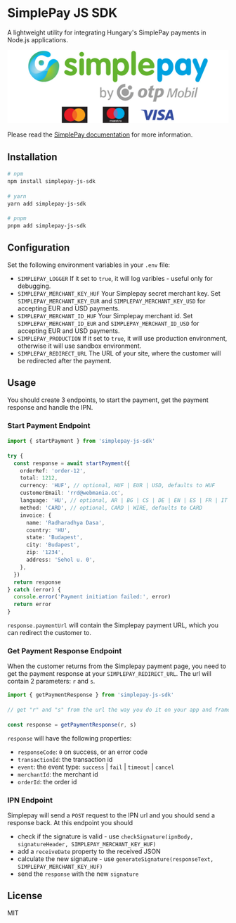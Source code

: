 # SimplePay JS SDK

A lightweight utility for integrating Hungary's SimplePay payments in Node.js applications.

![SimplePay Logo](simplepay_logo.jpg)

Please read the [SimplePay documentation](https://simplepay.hu/fejlesztoknek) for more information.

## Installation

```bash
# npm
npm install simplepay-js-sdk

# yarn
yarn add simplepay-js-sdk

# pnpm
pnpm add simplepay-js-sdk
```

## Configuration

Set the following environment variables in your `.env` file:

- `SIMPLEPAY_LOGGER` If it set to `true`, it will log varibles - useful only for debugging.
- `SIMPLEPAY_MERCHANT_KEY_HUF` Your Simplepay secret merchant key. Set `SIMPLEPAY_MERCHANT_KEY_EUR` and `SIMPLEPAY_MERCHANT_KEY_USD` for accepting EUR and USD payments.
- `SIMPLEPAY_MERCHANT_ID_HUF` Your Simplepay merchant id. Set `SIMPLEPAY_MERCHANT_ID_EUR` and `SIMPLEPAY_MERCHANT_ID_USD` for accepting EUR and USD payments.
- `SIMPLEPAY_PRODUCTION` If it set to `true`, it will use production environment, otherwise it will use sandbox environment.
- `SIMPLEPAY_REDIRECT_URL` The URL of your site, where the customer will be redirected after the payment.

## Usage

You should create 3 endpoints, to start the payment, get the payment response and handle the IPN.

### Start Payment Endpoint

```typescript
import { startPayment } from 'simplepay-js-sdk'

try {
  const response = await startPayment({
    orderRef: 'order-12',
    total: 1212,
    currency: 'HUF', // optional, HUF | EUR | USD, defaults to HUF
    customerEmail: 'rrd@webmania.cc',
    language: 'HU', // optional, AR | BG | CS | DE | EN | ES | FR | IT | HR | HU | PL | RO | RU | SK | TR | ZH, defaults to HU
    method: 'CARD', // optional, CARD | WIRE, defaults to CARD
    invoice: {
      name: 'Radharadhya Dasa',
      country: 'HU',
      state: 'Budapest',
      city: 'Budapest',
      zip: '1234',
      address: 'Sehol u. 0',
    },
  })
  return response
} catch (error) {
  console.error('Payment initiation failed:', error)
  return error
}
```

`response.paymentUrl` will contain the Simplepay payment URL, which you can redirect the customer to.

### Get Payment Response Endpoint

When the customer returns from the Simplepay payment page, you need to get the payment response at your `SIMPLEPAY_REDIRECT_URL`. The url will contain 2 parameters: `r` and `s`.

```typescript
import { getPaymentResponse } from 'simplepay-js-sdk'

// get "r" and "s" from the url the way you do it on your app and framework

const response = getPaymentResponse(r, s)
```

`response` will have the following properties:

- `responseCode`: `0` on success, or an error code
- `transactionId`: the transaction id
- `event`: the event type: `success` | `fail` | `timeout` | `cancel`
- `merchantId`: the merchant id
- `orderId`: the order id

### IPN Endpoint

Simplepay will send a `POST` request to the IPN url and you should send a response back.
At this endpoint you should

- check if the signature is valid - use `checkSignature(ipnBody, signatureHeader, SIMPLEPAY_MERCHANT_KEY_HUF)`
- add a `receiveDate` property to the received JSON
- calculate the new signature - use `generateSignature(responseText, SIMPLEPAY_MERCHANT_KEY_HUF)`
- send the `response` with the new `signature`

## License

MIT
